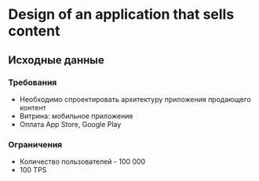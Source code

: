 # Design of an application that sells content

## Исходные данные

### Требования

- Необходимо спроектировать архитектуру приложения продающего контент
- Витрина: мобильное приложение
- Оплата App Store, Google Play

### Ограничения

- Количество пользователей - 100 000
- 100 TPS
